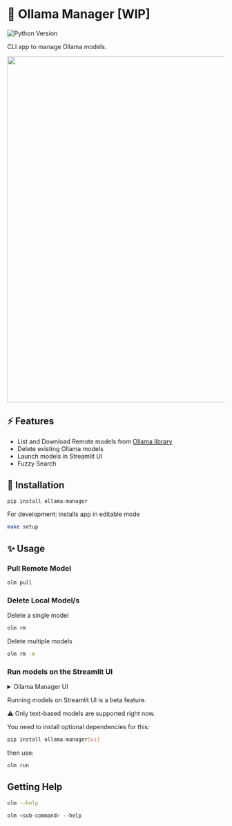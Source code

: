 # 🦙 Ollama Manager [WIP]

![Python Version](https://img.shields.io/badge/Python-3.11-brightgreen?style=flat-square)

CLI app to manage Ollama models.

<a href="https://youtu.be/1y2TohQdNbo">
<img src="https://i.imgur.com/iA0LB0e.gif" width="800">
</a>

## ⚡️ Features

- List and Download Remote models from [Ollama library](https://ollama.dev/models)
- Delete existing Ollama models
- Launch models in Streamlit UI
- Fuzzy Search


## 🚀 Installation

```sh
pip install ollama-manager
```

For development: installs app in editable mode

```sh
make setup
```

## ✨ Usage

### Pull Remote Model

```sh
olm pull
```

### Delete Local Model/s

Delete a single model

```sh
olm rm
```

Delete multiple models

```sh
olm rm -m
```

### Run models on the Streamlit UI

<details>
<summary>Ollama Manager UI</summary>

<img src="" width="800" />
</details>

Running models on Streamlit UI is a beta feature.

⚠️ Only text-based models are supported right now.

You need to install optional dependencies for this:

```sh
pip install ollama-manager[ui]
```

then use:

```sh
olm run
```

## Getting Help

```sh
olm --help

olm <sub-command> --help
```
